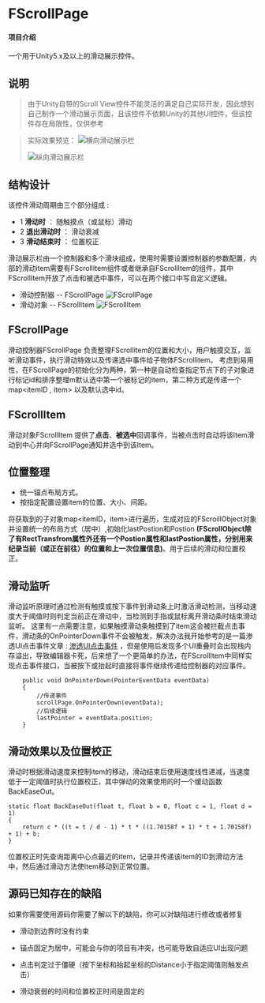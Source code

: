 # FScrollPage

#### 项目介绍
一个用于Unity5.x及以上的滑动展示控件。

## 说明

> 由于Unity自带的Scroll View控件不能灵活的满足自己实际开发，因此想到自己制作一个滑动展示页面，且该控件不依赖Unity的其他UI控件，但该控件存在局限性，仅供参考

> 实际效果预览：
>![横向滑动展示栏][2]
> 
> ![纵向滑动展示栏][3]

## 结构设计
该控件滑动周期由三个部分组成 :

- 1 **滑动时** ： 随触摸点（或鼠标）滑动 
- 2 **退出滑动时** ： 滑动衰减 
- 3 **滑动结束时** ： 位置校正 

 滑动展示栏由一个控制器和多个滑块组成，使用时需要设置控制器的参数配置，内部的滑动item需要有FScrollItem组件或者继承自FScrollItem的组件，其中FScrollItem开放了点击和被选中事件，可以在两个接口中写自定义逻辑。

- 滑动控制器 -- FScrollPage
    ![FScrollPage][4]
- 滑动对象 -- FScrollItem
    ![FScrollItem][5]

## FScrollPage

滑动控制器FScrollPage 负责整理FScrollitem的位置和大小，用户触摸交互，监听滑动事件，执行滑动特效以及传递选中事件给子物体FScrollitem。
考虑到易用性，在FScrollPage的初始化分为两种，第一种是自动检查指定节点下的子对象进行标记id和排序整理m默认选中第一个被标记的item，第二种方式是传递一个map<itemID , item> 以及默认选中id。

## FScrollItem

滑动对象FScrollItem 提供了**点击**、**被选中**回调事件，当被点击时自动将该Item滑动到中心并向FScrollPage通知并选中到该Item。

## 位置整理

 - 统一锚点布局方式。
 - 按指定配置设置item的位置、大小、间距。

 将获取到的子对象map<itemID，item>进行遍历，生成对应的FScroillObject对象并设置统一的布局方式（居中）,初始化lastPostion和Postion **(FScrollObject除了有RectTransfrom属性外还有一个Postion属性和lastPostion属性，分别用来纪录当前（或正在前往）的位置和上一次位置信息)**。用于后续的滑动和位置校正。

## 滑动监听
滑动监听原理时通过检测有触摸或按下事件到滑动条上时激活滑动检测，当移动速度大于阈值时则判定当前正在滑动中，当检测到手指或鼠标离开滑动条时结束滑动监听。
这里有一点需要注意，如果触摸滑动条触摸到了item这会被拦截点击事件，滑动条的OnPointerDown事件不会被触发，解决办法我开始参考的是一篇渗透UI点击事件文章 : [渗透UI点击事件][6] ，但是使用后发现多个UI重叠时会出现栈内存溢出，导致编辑器卡死，后来想了一个更简单的办法，在FScrollItem中同样实现点击事件接口，当被按下或抬起时直接将事件继续传递给控制器的对应事件。

        public void OnPointerDown(PointerEventData eventData)
        {
            //传递事件
            scrollPage.OnPointerDown(eventData);
            //后续逻辑
            lastPointer = eventData.position;
        }

## 滑动效果以及位置校正
滑动时根据滑动速度来控制item的移动，滑动结束后使用速度线性递减，当速度低于一定阈值时执行位置校正，其中弹动的效果使用的时一个缓动函数BackEaseOut。

    static float BackEaseOut(float t, float b = 0, float c = 1, float d = 1)
    {
        return c * ((t = t / d - 1) * t * ((1.70158f + 1) * t + 1.70158f) + 1) + b;
    }

位置校正时先查询距离中心点最近的item，记录并传递该item的ID到滑动方法中，然后通过滑动方法使Item移动到正常位置。

## 源码已知存在的缺陷

如果你需要使用源码你需要了解以下的缺陷，你可以对缺陷进行修改或者修复

- 滑动到边界时没有约束
- 锚点固定为居中，可能会与你的项目有冲突，也可能导致自适应UI出现问题
- 点击判定过于僵硬（按下坐标和抬起坐标的Distance小于指定阈值则触发点击）
- 滑动衰弱的时间和位置校正时间是固定的

  [1]: https://gitee.com/Foldcc/FScrollPage.git
  [2]: https://fold.oss-cn-shanghai.aliyuncs.com/BlogImg/FScrollPage1.gif
  [3]: https://fold.oss-cn-shanghai.aliyuncs.com/BlogImg/FScrollPage2.gif
  [4]: https://fold.oss-cn-shanghai.aliyuncs.com/BlogImg/FScrollPage.png
  [5]: https://fold.oss-cn-shanghai.aliyuncs.com/BlogImg/FScrollPage%203.png
  [6]: http://www.xuanyusong.com/archives/4241